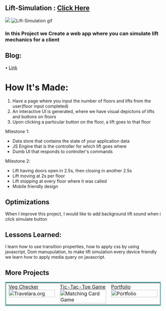## Lift-Simulation : <a href="https://lift-simulation-realdev.netlify.app/" target="_blank">Click Here</a>

<a href="https://lift-simulation-realdev.netlify.app/" target="_blank"><img src="https://user-images.githubusercontent.com/107163260/210228412-d4b62f5a-10b3-4a21-819f-1b69d8df25f9.gif" /></a>
![Lift-Simulation gif]()
### In this Project we Create a web app where you can simulate lift mechanics for a client

## Blog: 

   &#x2022; <a href="https://shubhamsigdar.hashnode.dev/how-i-build-lift-simulation-using-html-css-and-javascript" target="_blank">Link</a><br>
    
 # How It's Made:

  1. Have a page where you input the number of floors and lifts from the user(floor input completed)
  2. An interactive UI is generated, where we have visual depictons of lifts and buttons on floors
  3. Upon clicking a particular button on the floor, a lift goes to that floor

  Milestone 1:
   - Data store that contains the state of your application data
   - JS Engine that is the controller for which lift goes where
   - Dumb UI that responds to controller's commands
   
  Milestone 2:
   - Lift having doors open in 2.5s, then closing in another 2.5s
   - Lift moving at 2s per floor
   - Lift stopping at every floor where it was called
   - Mobile friendly design

## Optimizations
   
When I improve this project, I would like to add background lift sound when i click simulate button

## Lessons Learned:

I learn how to use transition properties, how to apply css by using javascript, Dom manupulation, to make lift simulation every device friendly we learn how to apply media query on javascript. 

## More Projects


<table bordercolor="#66b2b2">
  
  <tr>
    <td width="33.3%"  style="align:center;" valign="top">
<a target="_blank" href="https://github.com/shubhamsigdar1/veg-checker">Veg Checker</a>
        <br />
      <a target="_blank" href="https://vegeterianchecker.netlify.app/">
            <img src="https://user-images.githubusercontent.com/107163260/208595821-6b76380f-611c-4c58-8a78-8fc1fe6ca21a.gif" width="100%"  alt="Travelara.org"/>
        </a>
    </td>
    <td width="33.3%" valign="top">
<a target="_blank" href="https://github.com/shubhamsigdar1/Tic-Tac-Toe-Game-100Devs">Tic-Tac-Toe Game</a>
      <br />
        <a target="_blank" href="https://tictactoe100devs.netlify.app/">
          <img src="https://user-images.githubusercontent.com/107163260/208596247-6879b587-2a17-4b34-93d7-c52098dad579.gif" width="100%" alt="Matching Card Game"/>
        </a>
    </td>
    <td width="33.3%" valign="top">
<a target="_blank" href="https://github.com/shubhamsigdar/Portfolio">Portfolio</a>
        <br />
        <a target="_blank" href="https://shubhamsigdar.netlify.app/">
          <img src="https://user-images.githubusercontent.com/107163260/208596712-d9ab9b66-5036-483c-b67c-b391275fe382.gif" width="100%" alt="Portfolio"/>
        </a>
    </td>
  </tr>
</table>
   
